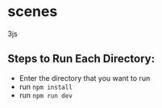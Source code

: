 # scenes
3js

## Steps to Run Each Directory:
- Enter the directory that you want to run
- run ``` npm install ```
- run ``` npm run dev ```
